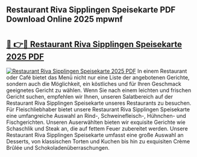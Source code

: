 ## Restaurant Riva Sipplingen Speisekarte PDF Download Online 2025 mpwnf

# <h2><a href="http://gc8vos.nevu.top/?p=Restaurant+Riva+Sipplingen+Speisekarte">🔗 👉🔴 Restaurant Riva Sipplingen Speisekarte 2025 PDF</a></h2>

[![Restaurant Riva Sipplingen Speisekarte 2025 PDF](https://i.imgur.com/dBaPXMq.png)](http://gc8vos.nevu.top/?p=Restaurant+Riva+Sipplingen+Speisekarte)
In einem Restaurant oder Café bietet das Menü nicht nur eine Liste der angebotenen Gerichte, sondern auch die Möglichkeit, ein köstliches und für Ihren Geschmack geeignetes Gericht zu wählen. Wenn Sie nach einem leichten und frischen Gericht suchen, empfehlen wir Ihnen, unseren Salatbereich auf der Restaurant Riva Sipplingen Speisekarte unseres Restaurants zu besuchen. Für Fleischliebhaber bietet unsere Restaurant Riva Sipplingen Speisekarte eine umfangreiche Auswahl an Rind-, Schweinefleisch-, Hühnchen- und Fischgerichten. Unseren Auserwählten bieten wir exquisite Gerichte wie Schaschlik und Steak an, die auf fettem Feuer zubereitet werden. Unsere Restaurant Riva Sipplingen Speisekarte umfasst eine große Auswahl an Desserts, von klassischen Torten und Kuchen bis hin zu exquisiten Crème Brûlée und Schokoladenüberraschungen.
